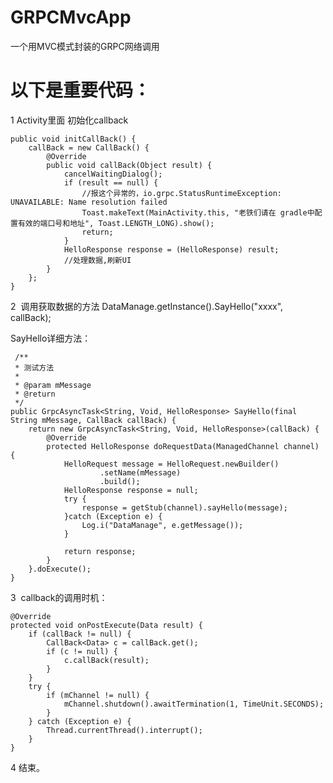 # GRPCMvcApp
一个用MVC模式封装的GRPC网络调用
# 以下是重要代码：
1  Activity里面 初始化callback

    public void initCallBack() {
        callBack = new CallBack() {
            @Override
            public void callBack(Object result) {
                cancelWaitingDialog();
                if (result == null) {
                    //报这个异常的，io.grpc.StatusRuntimeException: UNAVAILABLE: Name resolution failed
                    Toast.makeText(MainActivity.this, "老铁们请在 gradle中配置有效的端口号和地址", Toast.LENGTH_LONG).show();
                    return;
                }
                HelloResponse response = (HelloResponse) result;
                //处理数据,刷新UI
            }
        };
    }
    
 2  调用获取数据的方法
 DataManage.getInstance().SayHello("xxxx", callBack);  
 
 SayHello详细方法：
 
     /**
     * 测试方法
     *
     * @param mMessage
     * @return
     */
    public GrpcAsyncTask<String, Void, HelloResponse> SayHello(final String mMessage, CallBack callBack) {
        return new GrpcAsyncTask<String, Void, HelloResponse>(callBack) {
            @Override
            protected HelloResponse doRequestData(ManagedChannel channel) {
                HelloRequest message = HelloRequest.newBuilder()
                        .setName(mMessage)
                        .build();
                HelloResponse response = null;
                try {
                    response = getStub(channel).sayHello(message);
                }catch (Exception e) {
                    Log.i("DataManage", e.getMessage());
                }

                return response;
            }
        }.doExecute();
    }
 
 
 3  callback的调用时机：
    
    @Override
    protected void onPostExecute(Data result) {
        if (callBack != null) {
            CallBack<Data> c = callBack.get();
            if (c != null) {
                c.callBack(result);
            }
        }
        try {
            if (mChannel != null) {
                mChannel.shutdown().awaitTermination(1, TimeUnit.SECONDS);
            }
        } catch (Exception e) {
            Thread.currentThread().interrupt();
        }
    }
 
 4 结束。



